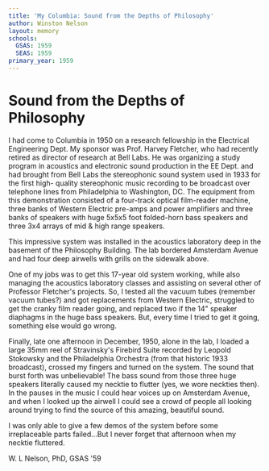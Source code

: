 ```yaml
---
title: 'My Columbia: Sound from the Depths of Philosophy'
author: Winston Nelson
layout: memory
schools:
  GSAS: 1959
  SEAS: 1959
primary_year: 1959
---
```

# Sound from the Depths of Philosophy

I had come to Columbia in 1950 on a research fellowship in the Electrical Engineering Dept. My sponsor was Prof. Harvey Fletcher, who had recently retired as director of research at Bell Labs. He was organizing a study program in acoustics and electronic sound production in the EE Dept. and had brought from Bell Labs the stereophonic sound system used in 1933 for the first high- quality stereophonic music recording to be broadcast over telephone lines from Philadelphia to Washington, DC. The equipment from this demonstration consisted of a four-track optical film-reader machine, three banks of Western Electric pre-amps and power amplifiers and three banks of speakers with huge 5x5x5 foot folded-horn bass speakers and three 3x4 arrays of mid & high range speakers.

This impressive system was installed in the acoustics laboratory deep in the basement of the Philosophy Building. The lab bordered Amsterdam Avenue and had four deep airwells with grills on the sidewalk above.

One of my jobs was to get this 17-year old system working, while also managing the acoustics laboratory classes and assisting on several other of Professor Fletcher's projects. So, I tested all the vacuum tubes (remember vacuum tubes?) and got replacements from Western Electric, struggled to get the cranky film reader going, and replaced two if the 14" speaker diaphagms in the huge bass speakers. But, every time I tried to get it going, something else would go wrong.

Finally, late one afternoon in December, 1950, alone in the lab, I loaded a large 35mm reel of Stravinsky's Firebird Suite recorded by Leopold Stokowsky and the Philadelphia Orchestra (from that historic 1933 broadcast), crossed my fingers and turned on the system. The sound that burst forth was unbelievable! The bass sound from those three huge speakers literally caused my necktie to flutter (yes, we wore neckties then). In the pauses in the music I could hear voices up on Amsterdam Avenue, and when I looked up the airwell I could see a crowd of people all looking around trying to find the source of this amazing, beautiful sound.

I was only able to give a few  demos of the system before some irreplaceable parts failed...But I never forget that afternoon when my necktie fluttered.

W. L Nelson,  PhD, GSAS '59
